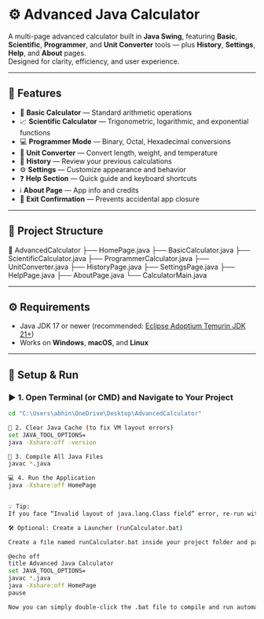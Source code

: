 # ⚙️ Advanced Java Calculator

A multi-page advanced calculator built in **Java Swing**, featuring **Basic**, **Scientific**, **Programmer**, and **Unit Converter** tools — plus **History**, **Settings**, **Help**, and **About** pages.  
Designed for clarity, efficiency, and user experience.

---

## 🧠 Features

- 🧮 **Basic Calculator** — Standard arithmetic operations  
- 📈 **Scientific Calculator** — Trigonometric, logarithmic, and exponential functions  
- 💻 **Programmer Mode** — Binary, Octal, Hexadecimal conversions  
- 📏 **Unit Converter** — Convert length, weight, and temperature  
- 📜 **History** — Review your previous calculations  
- ⚙️ **Settings** — Customize appearance and behavior  
- ❓ **Help Section** — Quick guide and keyboard shortcuts  
- ℹ️ **About Page** — App info and credits  
- 🚪 **Exit Confirmation** — Prevents accidental app closure  

---

## 🧩 Project Structure
📁 AdvancedCalculator
├── HomePage.java
├── BasicCalculator.java
├── ScientificCalculator.java
├── ProgrammerCalculator.java
├── UnitConverter.java
├── HistoryPage.java
├── SettingsPage.java
├── HelpPage.java
├── AboutPage.java
└── CalculatorMain.java


---

## ⚙️ Requirements

- Java JDK 17 or newer (recommended: [Eclipse Adoptium Temurin JDK 21+](https://adoptium.net/temurin/releases/))
- Works on **Windows**, **macOS**, and **Linux**

---

## 🚀 Setup & Run

### ▶️ 1. Open Terminal (or CMD) and Navigate to Your Project
```bash
cd "C:\Users\abhin\OneDrive\Desktop\AdvancedCalculator"

🧹 2. Clear Java Cache (to fix VM layout errors)
set JAVA_TOOL_OPTIONS=
java -Xshare:off -version

🧩 3. Compile All Java Files
javac *.java

💻 4. Run the Application
java -Xshare:off HomePage


💡 Tip:
If you face “Invalid layout of java.lang.Class field” error, re-run with -Xshare:off or reinstall JDK.

🛠 Optional: Create a Launcher (runCalculator.bat)

Create a file named runCalculator.bat inside your project folder and paste this:

@echo off
title Advanced Java Calculator
set JAVA_TOOL_OPTIONS=
javac *.java
java -Xshare:off HomePage
pause

Now you can simply double-click the .bat file to compile and run automatically 🎯
